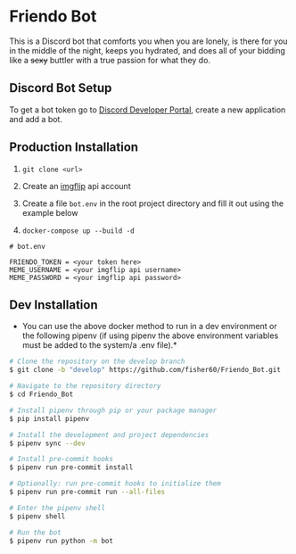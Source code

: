 # Friendo Bot
This is a Discord bot that comforts you when you are lonely, is there for you in the middle of the night, keeps you hydrated, and does all of your bidding like a ~~sexy~~ buttler with a true passion for what they do.

## Discord Bot Setup

To get a bot token go to [Discord Developer Portal](https://discord.com/developers/applications), create
 a new application and add a bot.

## Production Installation
1. `git clone <url>`

2. Create an [imgflip](https://api.imgflip.com/) api account

3. Create a file `bot.env` in the root project directory and fill it out using the example below

4. `docker-compose up --build -d`

```text
# bot.env

FRIENDO_TOKEN = <your token here>
MEME_USERNAME = <your imgflip api username>
MEME_PASSWORD = <your imgflip api password>
```

## Dev Installation
* You can use the above docker method to run in a dev environment or the following pipenv (if using pipenv
the above environment variables must be added to the system/a .env file).*

```bash
# Clone the repository on the develop branch
$ git clone -b "develop" https://github.com/fisher60/Friendo_Bot.git

# Navigate to the repository directory
$ cd Friendo_Bot

# Install pipenv through pip or your package manager
$ pip install pipenv

# Install the development and project dependencies
$ pipenv sync --dev

# Install pre-commit hooks
$ pipenv run pre-commit install

# Optionally: run pre-commit hooks to initialize them
$ pipenv run pre-commit run --all-files

# Enter the pipenv shell
$ pipenv shell

# Run the bot
$ pipenv run python -m bot
```
